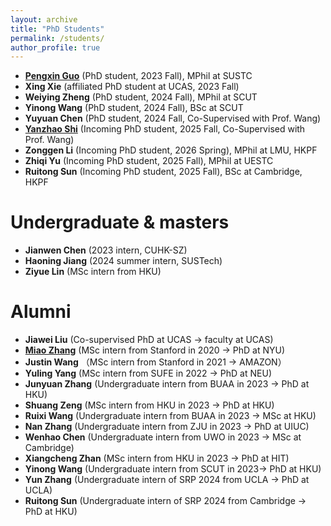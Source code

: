 ```yaml
---
layout: archive
title: "PhD Students"
permalink: /students/
author_profile: true
---
```

- **[Pengxin Guo](https://pengxin-guo.github.io/)** (PhD student, 2023 Fall), MPhil at SUSTC
- **Xing Xie** (affiliated PhD student at UCAS, 2023 Fall)
- **Weiying Zheng** (PhD student, 2024 Fall), MPhil at SCUT
- **Yinong Wang** (PhD student, 2024 Fall), BSc at SCUT
- **Yuyuan Chen** (PhD student, 2024 Fall,  Co-Supervised with Prof. Wang)
- **[Yanzhao Shi](https://yanzhaoshi.github.io/)** (Incoming PhD student, 2025 Fall,  Co-Supervised with Prof. Wang)
- **Zonggen Li** (Incoming PhD student, 2026 Spring), MPhil at LMU, HKPF
- **Zhiqi Yu** (Incoming PhD student, 2025 Fall), MPhil at UESTC
- **Ruitong Sun** (Incoming PhD student, 2025 Fall), BSc at Cambridge, HKPF

Undergraduate & masters
======
- **Jianwen Chen** (2023 intern, CUHK-SZ)
- **Haoning Jiang** (2024 summer intern, SUSTech)
- **Ziyue Lin** (MSc intern from HKU)

  
Alumni
======
- **Jiawei Liu** (Co-supervised PhD at UCAS -> faculty at UCAS)
- **[Miao Zhang](https://miaozhng.github.io/)** (MSc intern from Stanford in 2020 -> PhD at NYU)
- **Justin Wang** （MSc intern from Stanford in 2021 -> AMAZON）
- **Yuling Yang** (MSc intern from SUFE in 2022 -> PhD at NEU)
- **Junyuan Zhang** (Undergraduate intern from BUAA in 2023 -> PhD at HKU)
- **Shuang Zeng** (MSc intern from HKU in 2023 -> PhD at HKU)
- **Ruixi Wang** (Undergraduate intern from BUAA in 2023 -> MSc at HKU)
- **Nan Zhang** (Undergraduate intern from ZJU in 2023 -> PhD at UIUC)
- **Wenhao Chen** (Undergraduate intern from UWO in 2023 -> MSc at Cambridge)
- **Xiangcheng Zhan** (MSc intern from HKU in 2023 -> PhD at HIT)
- **Yinong Wang** (Undergraduate intern from SCUT in 2023-> PhD at HKU)
- **Yun Zhang** (Undergraduate intern of SRP 2024 from UCLA -> PhD at UCLA)
- **Ruitong Sun** (Undergraduate intern of SRP 2024 from Cambridge -> PhD at HKU)







